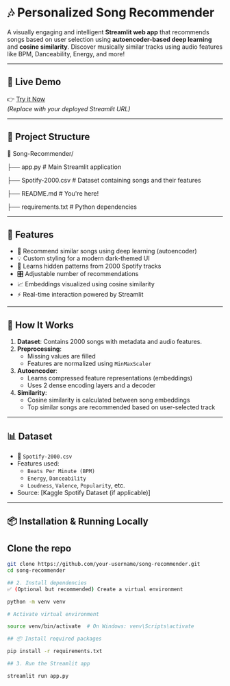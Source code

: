 # 🎶 Personalized Song Recommender

A visually engaging and intelligent **Streamlit web app** that recommends songs based on user selection using **autoencoder-based deep learning** and **cosine similarity**. Discover musically similar tracks using audio features like BPM, Danceability, Energy, and more!

---

## 🚀 Live Demo

👉 [Try it Now](https://your-deployment-link.streamlit.app)  
*(Replace with your deployed Streamlit URL)*

---

## 📂 Project Structure

📁 Song-Recommender/

├── app.py # Main Streamlit application

├── Spotify-2000.csv # Dataset containing songs and their features

├── README.md # You're here!

├── requirements.txt # Python dependencies


---

## 📌 Features

- 🎵 Recommend similar songs using deep learning (autoencoder)
- 💡 Custom styling for a modern dark-themed UI
- 🧠 Learns hidden patterns from 2000 Spotify tracks
- 🎛 Adjustable number of recommendations
- 📈 Embeddings visualized using cosine similarity
- ⚡ Real-time interaction powered by Streamlit

---

## 🧠 How It Works

1. **Dataset**: Contains 2000 songs with metadata and audio features.
2. **Preprocessing**:
   - Missing values are filled
   - Features are normalized using `MinMaxScaler`
3. **Autoencoder**:
   - Learns compressed feature representations (embeddings)
   - Uses 2 dense encoding layers and a decoder
4. **Similarity**:
   - Cosine similarity is calculated between song embeddings
   - Top similar songs are recommended based on user-selected track

---

## 📊 Dataset

- 📁 `Spotify-2000.csv`
- Features used:
  - `Beats Per Minute (BPM)`
  - `Energy`, `Danceability`
  - `Loudness`, `Valence`, `Popularity`, etc.
- Source: [Kaggle Spotify Dataset (if applicable)]

---

## 📦 Installation & Running Locally

## Clone the repo

```bash
git clone https://github.com/your-username/song-recommender.git
cd song-recommender

## 2. Install dependencies
✅ (Optional but recommended) Create a virtual environment

python -m venv venv

# Activate virtual environment

source venv/bin/activate  # On Windows: venv\Scripts\activate

## 📦 Install required packages

pip install -r requirements.txt

## 3. Run the Streamlit app

streamlit run app.py

